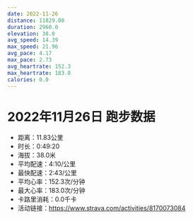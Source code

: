 ```yaml
---
date: 2022-11-26
distance: 11829.00
duration: 2960.0
elevation: 38.0
avg_speed: 14.39
max_speed: 21.96
avg_pace: 4.17
max_pace: 2.73
avg_heartrate: 152.3
max_heartrate: 183.0
calories: 0.0
---
```


# 2022年11月26日 跑步数据

- 距离：11.83公里
- 时长：0:49:20
- 海拔：38.0米
- 平均配速：4:10/公里
- 最快配速：2:43/公里
- 平均心率：152.3次/分钟
- 最大心率：183.0次/分钟
- 卡路里消耗：0.0千卡
- 活动链接：https://www.strava.com/activities/8170073084
